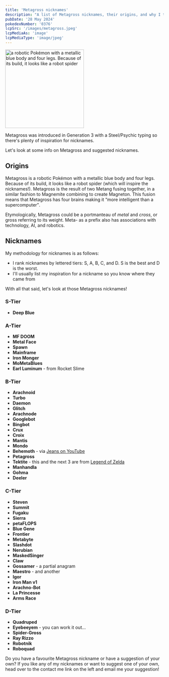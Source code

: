 ```yaml
---
title: 'Metagross nicknames'
description: "A list of Metagross nicknames, their origins, and why I think they're cool."
pubDate: '28 May 2024'
pokedexNumber: '0376'
lcpSrc: '/images/metagross.jpeg'
lcpMediaAs: 'image'
lcpMediaType: 'image/jpeg'
---
```


<div class="img-center"><img src="/images/metagross.jpeg" width="250" height="250" alt="a robotic Pokémon with a metallic blue body and four legs. Because of its build, it looks like a robot spider"></div>

Metagross was introduced in Generation 3 with a Steel/Psychic typing so there's plenty of inspiration for nicknames.

Let's look at some info on Metagross and suggested nicknames.

## Origins

Metagross is a robotic Pokémon with a metallic blue body and four legs. Because of its build, it looks like a robot spider (which will inspire the nicknames!). Metagross is the result of two Metang fusing together, in a similar fashion to Magnemite combining to create Magneton. This fusion means that Metagross has four brains making it <q cite="https://bulbapedia.bulbagarden.net/wiki/Metagross_(Pok%C3%A9mon)#Biology">more intelligent than a supercomputer</q>.

Etymologically, Metagross could be a portmanteau of _metal_ and _cross_, or gross referring to its weight. Meta- as a prefix also has associations with technology, AI, and robotics.

## Nicknames

My methodology for nicknames is as follows:

* I rank nicknames by lettered tiers: S, A, B, C, and D. S is the best and D is the worst.
* I'll usually list my inspiration for a nickname so you know where they came from

With all that said, let's look at those Metagross nicknames!

### S-Tier

* **Deep Blue**

### A-Tier

* **MF DOOM**
* **Metal Face**
* **Spawn**
* **Mainframe**
* **Iron Monger**
* **MoMetaBlues**
* **Earl Luminum** - from Rocket Slime

### B-Tier

* **Arachnoid**
* **Turbo**
* **Daemon**
* **Glitch**
* **Arachnode**
* **Googlebot**
* **Bingbot**
* **Crux**
* **Croix**
* **Mantis**
* **Mondo**
* **Behemoth** - via [Jeans on YouTube](https://www.youtube.com/watch?v=nuCZ_1x19jk)
* **Petagross**
* **Tektite** - this and the next 3 are from [Legend of Zelda](/nicknames/themes/legend-of-zelda/)
* **Manhandla**
* **Gohma**
* **Deeler**

### C-Tier

* **Steven**
* **Summit**
* **Fugaku**
* **Sierra**
* **petaFLOPS**
* **Blue Gene**
* **Frontier**
* **Metabyte**
* **Slashdot**
* **Nerubian**
* **MaskedSinger**
* **Claw**
* **Gossamer** - a partial anagram
* **Maestro** - and another
* **Igor**
* **Iron Man v1**
* **Arachno-Bot**
* **La Princesse**
* **Arms Race**

### D-Tier

* **Quadruped**
* **Eyebeeyem** - you can work it out...
* **Spider-Gross**
* **Ray Rizzo**
* **Robotnik**
* **Roboquad**

Do you have a favourite Metagross nickname or have a suggestion of your own? If you like any of my nicknames or want to suggest one of your own, head over to the contact me link on the left and email me your suggestion!